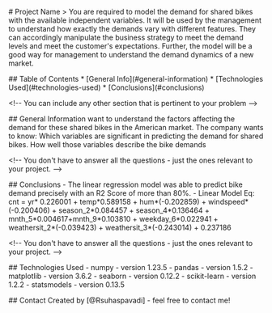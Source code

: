 \# Project Name \> You are required to model the demand for shared bikes
with the available independent variables. It will be used by the
management to understand how exactly the demands vary with different
features. They can accordingly manipulate the business strategy to meet
the demand levels and meet the customer\'s expectations. Further, the
model will be a good way for management to understand the demand
dynamics of a new market.

\## Table of Contents \* \[General Info\](#general-information) \*
\[Technologies Used\](#technologies-used) \*
\[Conclusions\](#conclusions)

\<!\-- You can include any other section that is pertinent to your
problem \--\>

\## General Information want to understand the factors affecting the
demand for these shared bikes in the American market. The company wants
to know: Which variables are significant in predicting the demand for
shared bikes. How well those variables describe the bike demands

\<!\-- You don\'t have to answer all the questions - just the ones
relevant to your project. \--\>

\## Conclusions - The linear regression model was able to predict bike
demand precisely with an R2 Score of more than 80%. - Linear Model Eq:
cnt = yr\* 0.226001 + temp\*0.589158 + hum\*(-0.202859) +
windspeed\*(-0.200406) + season_2\*0.084457 + season_4\*0.136464 +
mnth_5\*0.004617+mnth_9\*0.103810 + weekday_6\*0.022941 +
weathersit_2\*(-0.039423) + weathersit_3\*(-0.243014) + 0.237186

\<!\-- You don\'t have to answer all the questions - just the ones
relevant to your project. \--\>

\## Technologies Used - numpy - version 1.23.5 - pandas - version
1.5.2 - matplotlib - version 3.6.2 - seaborn - version 0.12.2 -
scikit-learn - version 1.2.2 - statsmodels - version 0.13.5

\## Contact Created by \[@Rsuhaspavadi\] - feel free to contact me!
